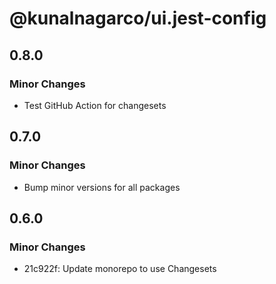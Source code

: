 # @kunalnagarco/ui.jest-config

## 0.8.0

### Minor Changes

- Test GitHub Action for changesets

## 0.7.0

### Minor Changes

- Bump minor versions for all packages

## 0.6.0

### Minor Changes

- 21c922f: Update monorepo to use Changesets
